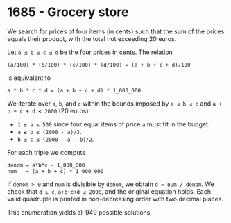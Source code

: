 # 1685 - Grocery store

We search for prices of four items (in cents) such that the sum of the
prices equals their product, with the total not exceeding 20 euros.

Let `a ≤ b ≤ c ≤ d` be the four prices in cents.  The relation

```
(a/100) * (b/100) * (c/100) * (d/100) = (a + b + c + d)/100
```

is equivalent to

```
a * b * c * d = (a + b + c + d) * 1_000_000.
```

We iterate over `a`, `b`, and `c` within the bounds imposed by
`a ≤ b ≤ c` and `a + b + c + d ≤ 2000` (20 euros):

- `1 ≤ a ≤ 500` since four equal items of price `a` must fit in the budget.
- `a ≤ b ≤ (2000 - a)/3`.
- `b ≤ c ≤ (2000 - a - b)/2`.

For each triple we compute

```
denom = a*b*c - 1_000_000
num   = (a + b + c) * 1_000_000
```

If `denom > 0` and `num` is divisible by `denom`, we obtain
`d = num / denom`.  We check that `d ≥ c`, `a+b+c+d ≤ 2000`, and the
original equation holds.  Each valid quadruple is printed in
non-decreasing order with two decimal places.

This enumeration yields all 949 possible solutions.
